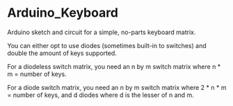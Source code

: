 Arduino_Keyboard
================

Arduino sketch and circuit for a simple, no-parts keyboard matrix.

You can either opt to use diodes (sometimes built-in to switches) and double the amount of keys supported. 

For a diodeless switch matrix, you need an n by m switch matrix where n * m = number of keys.

For a diode switch matrix, you need an n by m switch matrix where 2 * n * m = number of keys, and d diodes where d is the lesser of n and m.
